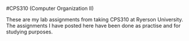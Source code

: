 #CPS310 (Computer Organization II)

These are my lab assignments from taking CPS310 at Ryerson University. The assignments I have posted here have been done as practise and for studying purposes.
